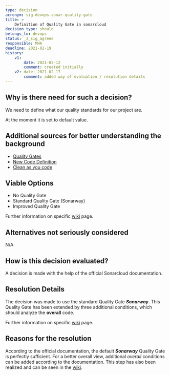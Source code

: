 ```yaml
---
type: decision
acronym: sig-devops-sonar-quality-gate
title: >
    Definition of Quality Gate in sonarcloud
decision_type: should
belongs_to: devops
status: _3_sig_agreed
responsible: MHA
deadline: 2021-02-19
history:
    v1:
        date: 2021-02-12
        comment: created initially
    v2: date: 2021-02-17
        comment: added way of evaluation / resolution details
---
```


## Why is there need for such a decision?

We need to define what our quality standards for our project are.

At the moment it is set to default value.

## Additional sources for better understanding the background

- [Quality Gates](https://sonarcloud.io/documentation/user-guide/quality-gates/)
- [New Code Definition](https://sonarcloud.io/documentation/user-guide/new-code/)
- [Clean as you code](https://sonarcloud.io/documentation/user-guide/clean-as-you-code/)


## Viable Options

- No Quality Gate
- Standard Quality Gate (Sonarway)
- Improved Quality Gate  

Further information on specific [wiki](https://github.com/EVATool/evatool-backend/wiki/Sonarcloud-Quality-Gates) page.


## Alternatives not seriously considered

N/A


## How is this decision evaluated?

A decision is made with the help of the official Sonarcloud documentation.

 
## Resolution Details

The decision was made to use the standard Quality Gate ***Sonarway***. This Quality Gate has been extended by three 
additional conditions, which should analyze the **overall** code.

Further information on specific [wiki](https://github.com/EVATool/evatool-backend/wiki/Sonarcloud-Quality-Gates) page.


## Reasons for the resolution

According to the official documentation, the default ***Sonarway*** Quality Gate is perfectly sufficient. For a better 
overall view, additional *overall* conditions can be added according to the documentation. This step has also been realized 
and can be seen in the [wiki](https://github.com/EVATool/evatool-backend/wiki/Sonarcloud-Quality-Gates).

